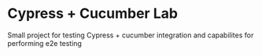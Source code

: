 # Cypress + Cucumber Lab

Small project for testing Cypress + cucumber integration and capabilites for performing e2e testing
